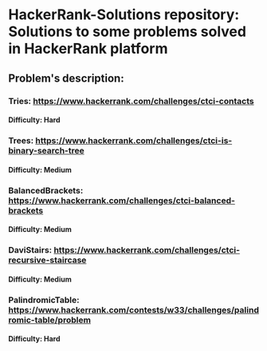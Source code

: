 # HackerRank-Solutions repository: Solutions to some problems solved in HackerRank platform
## Problem's description:

### Tries: https://www.hackerrank.com/challenges/ctci-contacts
#### Difficulty: Hard

### Trees: https://www.hackerrank.com/challenges/ctci-is-binary-search-tree
#### Difficulty: Medium

### BalancedBrackets: https://www.hackerrank.com/challenges/ctci-balanced-brackets
#### Difficulty: Medium

### DaviStairs: https://www.hackerrank.com/challenges/ctci-recursive-staircase
#### Difficulty: Medium

### PalindromicTable: https://www.hackerrank.com/contests/w33/challenges/palindromic-table/problem
#### Difficulty: Hard
